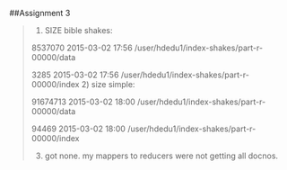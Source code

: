 ##Assignment 3
>1) SIZE bible shakes: 
>
>8537070 2015-03-02 17:56 /user/hdedu1/index-shakes/part-r-00000/data
>
>3285 2015-03-02 17:56 /user/hdedu1/index-shakes/part-r-00000/index
>2) size simple:
> 
>91674713 2015-03-02 18:00 /user/hdedu1/index-shakes/part-r-00000/data
>
>94469 2015-03-02 18:00 /user/hdedu1/index-shakes/part-r-00000/index
>
>3) got none. my mappers to reducers were not getting all docnos.